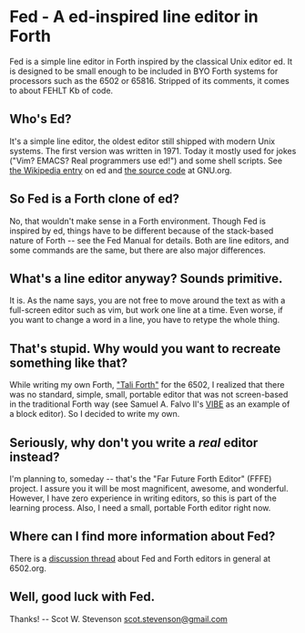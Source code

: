 # Fed - A ed-inspired line editor in Forth 

Fed is a simple line editor in Forth inspired by the classical Unix editor ed.
It is designed to be small enough to be included in BYO Forth systems for
processors such as the 6502 or 65816. Stripped of its comments, it comes to
about FEHLT Kb of code.  

## Who's Ed? 

It's a simple line editor, the oldest editor still shipped with modern Unix
systems. The first version was written in 1971. Today it mostly used for jokes
("Vim? EMACS? Real programmers use ed!") and some shell scripts. See [the
Wikipedia entry](https://en.wikipedia.org/wiki/Ed_(text_editor)) on ed and [the
source code](http://www.gnu.org/software/ed/) at GNU.org. 

## So Fed is a Forth clone of ed? 

No, that wouldn't make sense in a Forth environment. Though Fed is inspired by
ed, things have to be different because of the stack-based nature of Forth --
see the Fed Manual for details. Both are line editors, and some commands are the
same, but there are also major differences.


## What's a line editor anyway? Sounds primitive.

It is. As the name says, you are not free to move around the text as with a
full-screen editor such as vim, but work one line at a time. Even worse, 
if you want to change a word in a line, you have to retype the whole thing.


## That's stupid. Why would you want to recreate something like that?

While writing my own Forth, ["Tali Forth"](https://github.com/scotws/TaliForth)
for the 6502, I realized that there was no standard, simple, small, portable
editor that was not screen-based in the traditional Forth way (see Samuel A.
Falvo II's [VIBE](http://kestrelcomputer.github.io/kestrel/2016/03/29/vibe-2.2)
as an example of a block editor). So I decided to write my own.

## Seriously, why don't you write a _real_ editor instead?

I'm planning to, someday -- that's the "Far Future Forth Editor" (FFFE) project.
I assure you it will be most magnificent, awesome, and wonderful. However, I
have zero experience in writing editors, so this is part of the learning
process. Also, I need a small, portable Forth editor right now. 

## Where can I find more information about Fed?

There is a [discussion thread](http://forum.6502.org/viewtopic.php?f=9&t=3375) 
about Fed and Forth editors in general at 6502.org.

## Well, good luck with Fed.

Thanks! -- Scot W. Stevenson <scot.stevenson@gmail.com>

